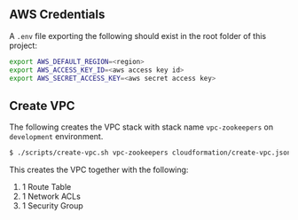 ## AWS Credentials

A `.env` file exporting the following should exist in the root folder of this project:

```bash
export AWS_DEFAULT_REGION=<region>
export AWS_ACCESS_KEY_ID=<aws access key id>
export AWS_SECRET_ACCESS_KEY=<aws secret access key>
```

## Create VPC 

The following creates the VPC stack with stack name `vpc-zookeepers` on `development` environment.

```bash
$ ./scripts/create-vpc.sh vpc-zookeepers cloudformation/create-vpc.json development
```

This creates the VPC together with the following:

1. 1 Route Table
1. 1 Network ACLs
1. 1 Security Group



